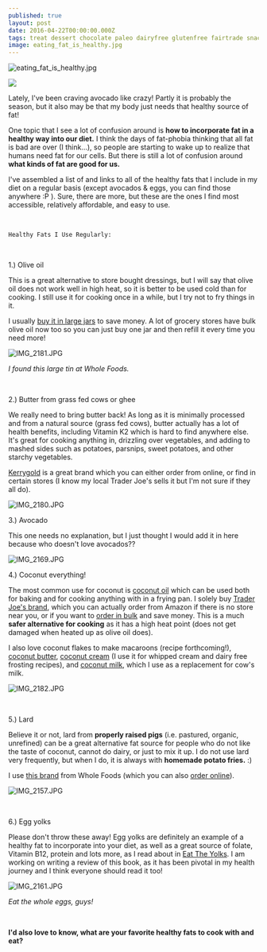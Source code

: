 ```yaml
---
published: true
layout: post
date: 2016-04-22T00:00:00.000Z
tags: treat dessert chocolate paleo dairyfree glutenfree fairtrade snacks
image: eating_fat_is_healthy.jpg
---
```


![eating_fat_is_healthy.jpg](/content/eating_fat_is_healthy.jpg)


<a href="//www.pinterest.com/pin/create/button/" data-pin-do="buttonBookmark"  data-pin-color="red"><img src="//assets.pinterest.com/images/pidgets/pinit_fg_en_rect_red_20.png" /></a>
<!-- Please call pinit.js only once per page -->
<script type="text/javascript" async defer src="//assets.pinterest.com/js/pinit.js"></script>

Lately, I've been craving avocado like crazy! Partly it is probably the season, but it also may be that my body just needs that healthy source of fat!

One topic that I see a lot of confusion around is **how to incorporate fat in a healthy way into our diet.** I think the days of fat-phobia thinking that all fat is bad are over (I think...), so people are starting to wake up to realize that humans need fat for our cells. But there is still a lot of confusion around **what kinds of fat are good for us.**

I've assembled a list of and links to all of the healthy fats that I include in my diet on a regular basis (except avocados & eggs, you can find those anywhere :P ). Sure, there are more, but these are the ones I find most accessible, relatively affordable, and easy to use. 


<br>

	Healthy Fats I Use Regularly:



<br>

1.) Olive oil

This is a great alternative to store bought dressings, but I will say that olive oil does not work well in high heat, so it is better to be used cold than for cooking. I still use it for cooking once in a while, but I try not to fry things in it.

I usually [buy it in large jars](http://www.amazon.com/gp/product/B00PL0OCGW?ie=UTF8&camp=1789&creativeASIN=B00PL0OCGW&linkCode=xm2&tag=edib0a-20) to save money. A lot of grocery stores have bulk olive oil now too so you can just buy one jar and then refill it every time you need more!



![IMG_2181.JPG](/content/IMG_2181-JPG.jpg)

*I found this large tin at Whole Foods.*


<br>

2.) Butter from grass fed cows or ghee

We really need to bring butter back! As long as it is minimally processed and from a natural source (grass fed cows), butter actually has a lot of health benefits, including Vitamin K2 which is hard to find anywhere else. It's great for cooking anything in, drizzling over vegetables, and adding to mashed sides such as potatoes, parsnips, sweet potatoes, and other starchy vegetables.

[Kerrygold](http://www.amazon.com/gp/product/B001LNPHNA?ie=UTF8&camp=1789&creativeASIN=B001LNPHNA&linkCode=xm2&tag=edib0a-20) is a great brand which you can either order from online, or find in certain stores (I know my local Trader Joe's sells it but I'm not sure if they all do).



![IMG_2180.JPG](/content/IMG_2180-JPG.jpg)

3.) Avocado

This one needs no explanation, but I just thought I would add it in here because who doesn't love avocados??

![IMG_2169.JPG](/content/IMG_2169-JPG.jpg)

4.) Coconut everything!

The most common use for coconut is [coconut oil](http://www.amazon.com/gp/product/B00OH7ZCG4?ie=UTF8&camp=1789&creativeASIN=B00OH7ZCG4&linkCode=xm2&tag=edib0a-20) which can be used both for baking and for cooking anything with in a frying pan. I solely buy [Trader Joe's brand](http://www.amazon.com/gp/product/B00OH7ZCG4?ie=UTF8&camp=1789&creativeASIN=B00OH7ZCG4&linkCode=xm2&tag=edib0a-20), which you can actually order from Amazon if there is no store near you, or if you want to [order in bulk](http://www.amazon.com/gp/product/B00OH7ZCG4?ie=UTF8&camp=1789&creativeASIN=B00OH7ZCG4&linkCode=xm2&tag=edib0a-20) and save money. This is a much **safer alternative for cooking** as it has a high heat point (does not get damaged when heated up as olive oil does). 

I also love coconut flakes to make macaroons (recipe forthcoming!), [coconut butter](http://www.amazon.com/gp/product/B018SRNCD8?ie=UTF8&camp=1789&creativeASIN=B018SRNCD8&linkCode=xm2&tag=edib0a-20), [coconut cream](http://www.amazon.com/gp/product/B00A6BHDOE?ie=UTF8&camp=1789&creativeASIN=B00A6BHDOE&linkCode=xm2&tag=edib0a-20) (I use it for whipped cream and dairy free frosting recipes), and [coconut milk](http://www.amazon.com/Native-Forest-Organic-Classic-13-5-oz/dp/B001HTJ2BQ/ref=pd_sim_sbs_325_2?ie=UTF8&dpID=51km-xzvSzL&dpSrc=sims&preST=_AC_UL160_SR105%2C160_&refRID=0TFESD0N632P3MSEKJD2), which I use as a replacement for cow's milk.



![IMG_2182.JPG](/content/IMG_2182-JPG.jpg)



<br>

5.) Lard

Believe it or not, lard from **properly raised pigs** (i.e. pastured, organic, unrefined) can be a great alternative fat source for people who do not like the taste of coconut, cannot do dairy, or just to mix it up. I do not use lard very frequently, but when I do, it is always with **homemade potato fries.** :)

I use [this brand](http://www.amazon.com/gp/product/B00LOMONCO?ie=UTF8&camp=1789&creativeASIN=B00LOMONCO&linkCode=xm2&tag=edib0a-20) from Whole Foods (which you can also [order online](http://www.amazon.com/gp/product/B00LOMONCO?ie=UTF8&camp=1789&creativeASIN=B00LOMONCO&linkCode=xm2&tag=edib0a-20)). 



![IMG_2157.JPG](/content/IMG_2157-JPG.jpg)







<br>

6.) Egg yolks

Please don't throw these away! Egg yolks are definitely an example of a healthy fat to incorporate into your diet, as well as a great source of folate, Vitamin B12, protein and lots more, as I read about in [Eat The Yolks](http://www.amazon.com/gp/product/1628600195?ie=UTF8&camp=1789&creativeASIN=1628600195&linkCode=xm2&tag=edib0a-20). I am working on writing a review of this book, as it has been pivotal in my health journey and I think everyone should read it too!



![IMG_2161.JPG](/content/IMG_2161-JPG.jpg)

*Eat the whole eggs, guys!*

<br>

**I'd also love to know, what are your favorite healthy fats to cook with and eat?**
